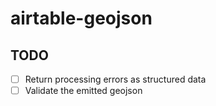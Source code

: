 # airtable-geojson

## TODO

- [ ] Return processing errors as structured data
- [ ] Validate the emitted geojson
